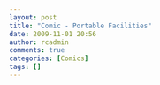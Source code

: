 ```yaml
---
layout: post
title: "Comic - Portable Facilities"
date: 2009-11-01 20:56
author: rcadmin
comments: true
categories: [Comics]
tags: []
---
```

<img src="http://dl.bitsmack.com/uploads/2009/11/20091101.jpg" alt="" title=""  class="alignnone size-full wp-image-1784" />
